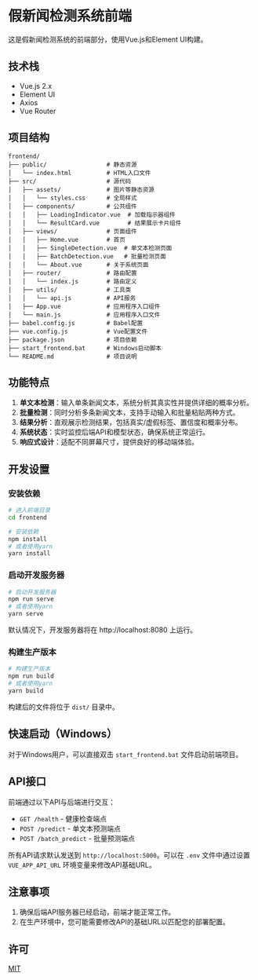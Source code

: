 # 假新闻检测系统前端

这是假新闻检测系统的前端部分，使用Vue.js和Element UI构建。

## 技术栈

- Vue.js 2.x
- Element UI
- Axios
- Vue Router

## 项目结构

```
frontend/
├── public/                 # 静态资源
│   └── index.html          # HTML入口文件
├── src/                    # 源代码
│   ├── assets/             # 图片等静态资源
│   │   └── styles.css      # 全局样式
│   ├── components/         # 公共组件
│   │   ├── LoadingIndicator.vue  # 加载指示器组件
│   │   └── ResultCard.vue        # 结果展示卡片组件
│   ├── views/              # 页面组件
│   │   ├── Home.vue        # 首页
│   │   ├── SingleDetection.vue  # 单文本检测页面
│   │   ├── BatchDetection.vue   # 批量检测页面
│   │   └── About.vue       # 关于系统页面
│   ├── router/             # 路由配置
│   │   └── index.js        # 路由定义
│   ├── utils/              # 工具类
│   │   └── api.js          # API服务
│   ├── App.vue             # 应用程序入口组件
│   └── main.js             # 应用程序入口文件
├── babel.config.js         # Babel配置
├── vue.config.js           # Vue配置文件
├── package.json            # 项目依赖
├── start_frontend.bat      # Windows启动脚本
└── README.md               # 项目说明
```

## 功能特点

1. **单文本检测**：输入单条新闻文本，系统分析其真实性并提供详细的概率分析。
2. **批量检测**：同时分析多条新闻文本，支持手动输入和批量粘贴两种方式。
3. **结果分析**：直观展示检测结果，包括真实/虚假标签、置信度和概率分布。
4. **系统状态**：实时监控后端API和模型状态，确保系统正常运行。
5. **响应式设计**：适配不同屏幕尺寸，提供良好的移动端体验。

## 开发设置

### 安装依赖

```bash
# 进入前端目录
cd frontend

# 安装依赖
npm install
# 或者使用yarn
yarn install
```

### 启动开发服务器

```bash
# 启动开发服务器
npm run serve
# 或者使用yarn
yarn serve
```

默认情况下，开发服务器将在 http://localhost:8080 上运行。

### 构建生产版本

```bash
# 构建生产版本
npm run build
# 或者使用yarn
yarn build
```

构建后的文件将位于 `dist/` 目录中。

## 快速启动（Windows）

对于Windows用户，可以直接双击 `start_frontend.bat` 文件启动前端项目。

## API接口

前端通过以下API与后端进行交互：

- `GET /health` - 健康检查端点
- `POST /predict` - 单文本预测端点
- `POST /batch_predict` - 批量预测端点

所有API请求默认发送到 `http://localhost:5000`。可以在 `.env` 文件中通过设置 `VUE_APP_API_URL` 环境变量来修改API基础URL。

## 注意事项

1. 确保后端API服务器已经启动，前端才能正常工作。
2. 在生产环境中，您可能需要修改API的基础URL以匹配您的部署配置。

## 许可

[MIT](LICENSE) 